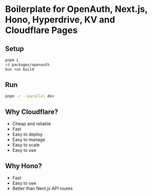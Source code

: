 # Boilerplate for OpenAuth, Next.js, Hono, Hyperdrive, KV and Cloudflare Pages

## Setup

```bash
pnpm i
cd packages/openauth
bun run build
```

## Run

```bash
pnpm -r --parallel dev
```

## Why Cloudflare?

- Cheap and reliable
- Fast
- Easy to deploy
- Easy to manage
- Easy to scale
- Easy to use

## Why Hono?

- Fast
- Easy to use
- Better than Next.js API routes
